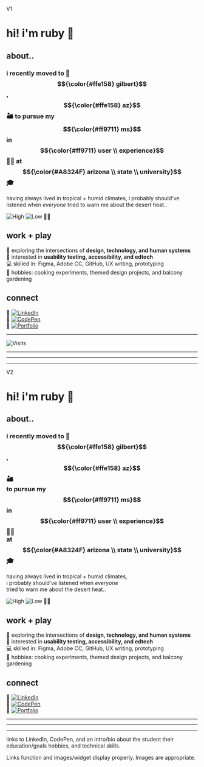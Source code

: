 V1

# hi! i'm ruby 🌸

## about..

### i recently moved to 📍 $${\color{#ffe158} gilbert}$$, $${\color{#ffe158} az}$$  🏜️ to pursue my $${\color{#ff9711} ms}$$ in $${\color{#ff9711} user \\ experience}$$ 👩‍💻 at $${\color{#A8324F} arizona \\ state \\ university}$$ 🎓

having always lived in tropical + humid climates, i probably should’ve listened when *everyone* tried to warn me about the desert heat.. 

![High](https://img.shields.io/badge/dynamic/json?url=https%3A%2F%2Fwttr.in%2FGilbert%3Fformat%3Dj1&query=%24.weather%5B0%5D.maxtempF&label=%20today%20we%20had%20a%20high%20of%20&suffix=%C2%B0F&color=red&labelColor=black&style=flat-square) ![Low](https://img.shields.io/badge/dynamic/json?url=https%3A%2F%2Fwttr.in%2FGilbert%3Fformat%3Dj1&query=%24.weather%5B0%5D.mintempF&label=%20and%20a%20low%20of%20&suffix=%C2%B0F&color=orange&labelColor=black&style=flat-square) 🌵🔥 

## work + play   

🎨 exploring the intersections of **design, technology, and human systems**  
🧪 interested in **usability testing, accessibility, and edtech**  
💻 skilled in: Figma, Adobe CC, GitHub, UX writing, prototyping  
🌱 hobbies: cooking experiments, themed design projects, and balcony gardening  

## connect

🔗 [![LinkedIn](https://img.shields.io/badge/LinkedIn-Profile-darkgreen?style=flat)](your-link-here)  
🔗 [![CodePen](https://img.shields.io/badge/CodePen-Playground-darkgreen?style=flat)](your-link-here)  
🔗 [![Portfolio](https://img.shields.io/badge/Portfolio-Profile-darkgreen?style=flat)](your-link-here)  

---

![Visits](https://visitor-badge.laobi.icu/badge?page_id=rubyhassan)




---
---
---


V2

# hi! i'm ruby 🌸

## about..

### i recently moved to 📍 $${\color{#ffe158} gilbert}$$, $${\color{#ffe158} az}$$  🏜️ <br> to pursue my $${\color{#ff9711} ms}$$ in $${\color{#ff9711} user \\ experience}$$ 👩‍💻 <br> at $${\color{#A8324F} arizona \\ state \\ university}$$ 🎓

having always lived in tropical + humid climates, <br> i probably should’ve listened when *everyone* <br> tried to warn me about the desert heat.. 

![High](https://img.shields.io/badge/dynamic/json?url=https%3A%2F%2Fwttr.in%2FGilbert%3Fformat%3Dj1&query=%24.weather%5B0%5D.maxtempF&label=%20today%20we%20had%20a%20high%20of%20&suffix=%C2%B0F&color=red&labelColor=black&style=flat-square) ![Low](https://img.shields.io/badge/dynamic/json?url=https%3A%2F%2Fwttr.in%2FGilbert%3Fformat%3Dj1&query=%24.weather%5B0%5D.mintempF&label=%20and%20a%20low%20of%20&suffix=%C2%B0F&color=orange&labelColor=black&style=flat-square) 🌵🔥 

## work + play   

🎨 exploring the intersections of **design, technology, and human systems**  
🧪 interested in **usability testing, accessibility, and edtech**  
💻 skilled in: Figma, Adobe CC, GitHub, UX writing, prototyping  
🌱 hobbies: cooking experiments, themed design projects, and balcony gardening  

## connect

🔗 [![LinkedIn](https://img.shields.io/badge/LinkedIn-Profile-darkgreen?style=flat)](your-link-here)  
🔗 [![CodePen](https://img.shields.io/badge/CodePen-Playground-darkgreen?style=flat)](your-link-here)  
🔗 [![Portfolio](https://img.shields.io/badge/Portfolio-Profile-darkgreen?style=flat)](your-link-here)  





---
---
---




links to LinkedIn, CodePen, 
and an intro/bio about the student
their education/goals
hobbies, 
and technical skills. 

Links function and images/widget display properly. 
Images are appropriate.
